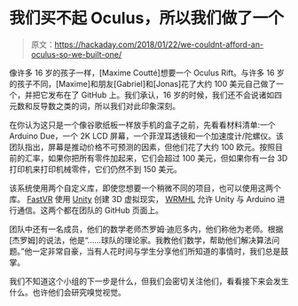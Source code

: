 # 我们买不起 Oculus，所以我们做了一个

> 原文：<https://hackaday.com/2018/01/22/we-couldnt-afford-an-oculus-so-we-built-one/>

像许多 16 岁的孩子一样，[Maxime Coutté]想要一个 Oculus Rift。与许多 16 岁的孩子不同，[Maxime]和朋友[Gabriel]和[Jonas]花了大约 100 美元自己做了一个，并把它发布在了 GitHub 上。我们承认，16 岁的时候，我们还不会说诸如四元数和反导数之类的词，所以我们对此印象深刻。

在你认为这只是一个像谷歌纸板一样放手机的盒子之前，先看看材料清单:一个 Arduino Due，一个 2K LCD 屏幕，一个菲涅耳透镜和一个加速度计/陀螺仪。该团队指出，屏幕是推动价格不可预测的因素，但他们花了大约 100 欧元。按照目前的汇率，如果你把所有零件加起来，它们会超过 100 美元，但如果你有一台 3D 打印机来打印机械零件，它们仍然不到 150 美元。

该系统使用两个自定义库，即使您想要一个稍微不同的项目，也可以使用这两个库。 [FastVR](https://github.com/relativty/fastVR-sdk) 使用 [Unity](https://hackaday.com/2017/06/21/youre-the-only-one-not-playing-with-unity/) 创建 3D 虚拟现实， [WRMHL](https://github.com/relativty/wrmhl) 允许 Unity 与 Arduino 进行通信。这两个都在团队的 GitHub 页面上。

团队中还有一名成员，他们的数学老师杰罗姆·迪厄多内，他们称他为老师。根据[杰罗姆]的说法，他是“……球队的理论家。我教他们数学，帮助他们解决算法问题。”他一定非常自豪，当有人花时间与学生分享他们所知道的事情时，我们总是鼓掌。

我们不知道这个小组的下一步是什么，但我们会密切关注他们，看看接下来会发生什么。也许他们会研究嗅觉视觉。